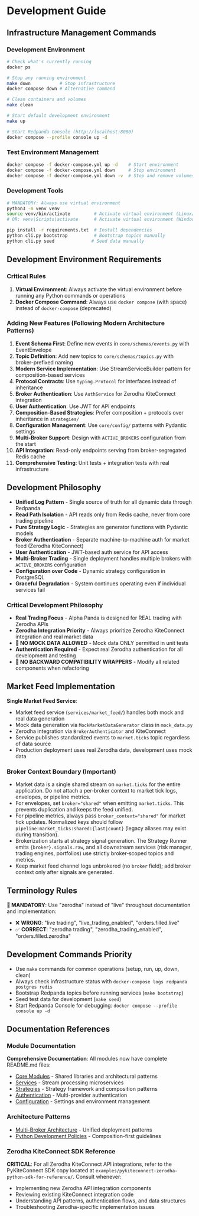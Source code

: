# Development Guide

## Infrastructure Management Commands

### Development Environment
```bash
# Check what's currently running
docker ps

# Stop any running environment
make down           # Stop infrastructure
docker compose down # Alternative command

# Clean containers and volumes
make clean          

# Start default development environment
make up

# Start Redpanda Console (http://localhost:8080)
docker compose --profile console up -d
```

### Test Environment Management
```bash
docker compose -f docker-compose.yml up -d    # Start environment
docker compose -f docker-compose.yml down     # Stop environment
docker compose -f docker-compose.yml down -v  # Stop and remove volumes
```

### Development Tools
```bash
# MANDATORY: Always use virtual environment
python3 -m venv venv
source venv/bin/activate         # Activate virtual environment (Linux/Mac)
# OR: venv\Scripts\activate      # Activate virtual environment (Windows)

pip install -r requirements.txt  # Install dependencies
python cli.py bootstrap          # Bootstrap topics manually
python cli.py seed              # Seed data manually
```

## Development Environment Requirements

### Critical Rules

1. **Virtual Environment**: Always activate the virtual environment before running any Python commands or operations
2. **Docker Compose Command**: Always use `docker compose` (with space) instead of `docker-compose` (deprecated)

### Adding New Features (Following Modern Architecture Patterns)
1. **Event Schema First**: Define new events in `core/schemas/events.py` with EventEnvelope
2. **Topic Definition**: Add new topics to `core/schemas/topics.py` with broker-prefixed naming
3. **Modern Service Implementation**: Use StreamServiceBuilder pattern for composition-based services
4. **Protocol Contracts**: Use `typing.Protocol` for interfaces instead of inheritance
5. **Broker Authentication**: Use `AuthService` for Zerodha KiteConnect integration
6. **User Authentication**: Use JWT for API endpoints
7. **Composition-Based Strategies**: Prefer composition + protocols over inheritance in `strategies/`
8. **Configuration Management**: Use `core/config/` patterns with Pydantic settings
9. **Multi-Broker Support**: Design with `ACTIVE_BROKERS` configuration from the start
10. **API Integration**: Read-only endpoints serving from broker-segregated Redis cache
11. **Comprehensive Testing**: Unit tests + integration tests with real infrastructure

## Development Philosophy

- **Unified Log Pattern** - Single source of truth for all dynamic data through Redpanda
- **Read Path Isolation** - API reads only from Redis cache, never from core trading pipeline
- **Pure Strategy Logic** - Strategies are generator functions with Pydantic models
- **Broker Authentication** - Separate machine-to-machine auth for market feed (Zerodha KiteConnect)
- **User Authentication** - JWT-based auth service for API access
- **Multi-Broker Trading** - Single deployment handles multiple brokers with `ACTIVE_BROKERS` configuration
- **Configuration over Code** - Dynamic strategy configuration in PostgreSQL
- **Graceful Degradation** - System continues operating even if individual services fail

### Critical Development Philosophy
- **Real Trading Focus** - Alpha Panda is designed for REAL trading with Zerodha APIs
- **Zerodha Integration Priority** - Always prioritize Zerodha KiteConnect integration and real market data
- **🚨 NO MOCK DATA ALLOWED** - Mock data ONLY permitted in unit tests
- **Authentication Required** - Expect real Zerodha authentication for all development and testing
- **🚨 NO BACKWARD COMPATIBILITY WRAPPERS** - Modify all related components when refactoring

## Market Feed Implementation

**Single Market Feed Service**: 
- Market feed service (`services/market_feed/`) handles both mock and real data generation
- Mock data generation via `MockMarketDataGenerator` class in `mock_data.py`
- Zerodha integration via `BrokerAuthenticator` and KiteConnect
- Service publishes standardized events to `market.ticks` topic regardless of data source
- Production deployment uses real Zerodha data, development uses mock data

### Broker Context Boundary (Important)
- Market data is a single shared stream on `market.ticks` for the entire application. Do not attach a per‑broker context to market tick logs, envelopes, or pipeline metrics.
- For envelopes, set `broker="shared"` when emitting `market.ticks`. This prevents duplication and keeps the feed unified.
- For pipeline metrics, always pass `broker_context="shared"` for market tick updates. Normalized keys should follow `pipeline:market_ticks:shared:{last|count}` (legacy aliases may exist during transition).
- Brokerization starts at strategy signal generation. The Strategy Runner emits `{broker}.signals.raw`, and all downstream services (risk manager, trading engines, portfolios) use strictly broker‑scoped topics and metrics.
- Keep market feed channel logs unbrokered (no `broker` field); add broker context only after signals are generated.

## Terminology Rules

**🚨 MANDATORY**: Use "zerodha" instead of "live" throughout documentation and implementation:
- ❌ **WRONG**: "live trading", "live_trading_enabled", "orders.filled.live"
- ✅ **CORRECT**: "zerodha trading", "zerodha_trading_enabled", "orders.filled.zerodha"

## Development Commands Priority

- Use `make` commands for common operations (setup, run, up, down, clean)
- Always check infrastructure status with `docker-compose logs redpanda postgres redis`
- Bootstrap Redpanda topics before running services (`make bootstrap`)
- Seed test data for development (`make seed`)
- Start Redpanda Console for debugging: `docker compose --profile console up -d`

## Documentation References

### Module Documentation
**Comprehensive Documentation**: All modules now have complete README.md files:
- [Core Modules](../core/README.md) - Shared libraries and architectural patterns
- [Services](../services/README.md) - Stream processing microservices
- [Strategies](../strategies/README.md) - Strategy framework and composition patterns
- [Authentication](../services/auth/README.md) - Multi-provider authentication
- [Configuration](../core/config/README.md) - Settings and environment management

### Architecture Patterns
- [Multi-Broker Architecture](../docs/architecture/MULTI_BROKER_ARCHITECTURE.md) - Unified deployment patterns
- [Python Development Policies](../docs/development/PYTHON_DEVELOPMENT_POLICIES.md) - Composition-first guidelines

### Zerodha KiteConnect SDK Reference
**CRITICAL**: For all Zerodha KiteConnect API integrations, refer to the PyKiteConnect SDK copy located at `examples/pykiteconnect-zerodha-python-sdk-for-reference/`. Consult whenever:
- Implementing new Zerodha API integration components
- Reviewing existing KiteConnect integration code  
- Understanding API patterns, authentication flows, and data structures
- Troubleshooting Zerodha-specific implementation issues

